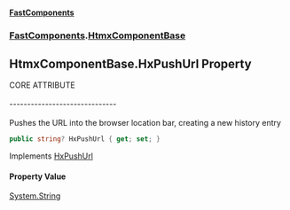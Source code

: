 #### [FastComponents](FastComponents.md 'FastComponents')
### [FastComponents](FastComponents.md 'FastComponents').[HtmxComponentBase](FastComponents.HtmxComponentBase.md 'FastComponents.HtmxComponentBase')

## HtmxComponentBase.HxPushUrl Property

CORE ATTRIBUTE<br/>  
------------------------------<br/>  
Pushes the URL into the browser location bar, creating a new history entry

```csharp
public string? HxPushUrl { get; set; }
```

Implements [HxPushUrl](FastComponents.IHxCoreAttributes.HxPushUrl.md 'FastComponents.IHxCoreAttributes.HxPushUrl')

#### Property Value
[System.String](https://docs.microsoft.com/en-us/dotnet/api/System.String 'System.String')